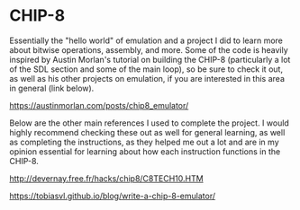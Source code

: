 # CHIP-8
Essentially the "hello world" of emulation and a project I did to learn more about bitwise operations, assembly, and more. Some of the code is heavily inspired by Austin Morlan's tutorial on building the CHIP-8 (particularly a lot of the SDL section and some of the main loop), so be sure to check it out, as well as his other projects on emulation, if you are interested in this area in general (link below).

https://austinmorlan.com/posts/chip8_emulator/

Below are the other main references I used to complete the project. I would highly recommend checking these out as well for general learning, as well as completing the instructions, as they helped me out a lot and are in my opinion essential for learning about how each instruction functions in the CHIP-8.

http://devernay.free.fr/hacks/chip8/C8TECH10.HTM

https://tobiasvl.github.io/blog/write-a-chip-8-emulator/
